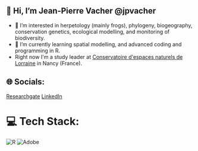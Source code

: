 ## 🐸 Hi, I’m Jean-Pierre Vacher @jpvacher
- 👀 I’m interested in herpetology (mainly frogs), phylogeny, biogeography, conservation genetics, ecological modelling, and monitoring of biodiversity.
- 🌱 I’m currently learning spatial modelling, and advanced coding and programming in R.
- Right now I'm a study leader at [Conservatoire d'espaces naturels de Lorraine](https://www.cen-lorraine.fr/#/) in Nancy (France).

## 🌐 Socials:

[Researchgate][researchgate]
[LinkedIn][Linkedin]



[researchgate]: https://www.researchgate.net/profile/Jean-Pierre-Vacher
[Linkedin]: https://www.linkedin.com/in/jean-pierre-vacher-75315225b/

# 💻 Tech Stack:
![R](https://img.shields.io/badge/r-%23276DC3.svg?style=flat&logo=r&logoColor=white) ![Adobe](https://img.shields.io/badge/adobe-%23FF0000.svg?style=flat&logo=adobe&logoColor=white)


<!---
jpvacher/jpvacher is a ✨ special ✨ repository because its `README.md` (this file) appears on your GitHub profile.
You can click the Preview link to take a look at your changes.
--->
